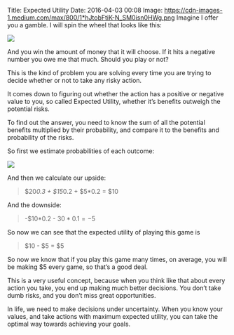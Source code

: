 Title: Expected Utility
Date: 2016-04-03 00:08
Image: https://cdn-images-1.medium.com/max/800/1*hJtobFtiK-N_SM0isn0HWg.png
Imagine I offer you a gamble. I will spin the wheel that looks like this:

![](/images/expected-value-1.png)

And you win the amount of money that it will choose. If it hits a negative number you owe me that much. Should you play or not?

This is the kind of problem you are solving every time you are trying to decide whether or not to take any risky action.

It comes down to figuring out whether the action has a positive or negative value to you, so called Expected Utility, whether it’s benefits outweigh the potential risks.

To find out the answer, you need to know the sum of all the potential benefits multiplied by their probability, and compare it to the benefits and probability of the risks.

So first we estimate probabilities of each outcome:

![](/images/expected-value-2.png)

And then we calculate our upside:

> $20*0.3 + $15*0.2 + $5*0.2 = $10

And the downside:

> -$10*0.2 - $30*0.1 = -$5

So now we can see that the expected utility of playing this game is

> $10 - $5 = $5

So now we know that if you play this game many times, on average, you will be making $5 every game, so that’s a good deal.

This is a very useful concept, because when you think like that about every action you take, you end up making much better decisions. You don’t take dumb risks, and you don’t miss great opportunities.

In life, we need to make decisions under uncertainty. When you know your values, and take actions with maximum expected utility, you can take the optimal way towards achieving your goals.
